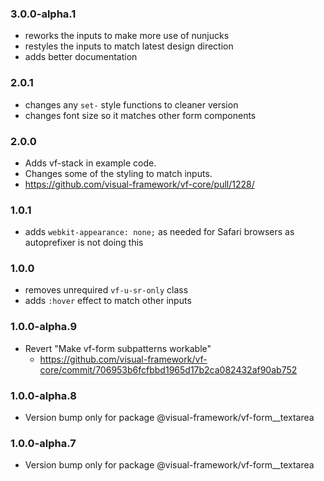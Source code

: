 ### 3.0.0-alpha.1

* reworks the inputs to make more use of nunjucks
* restyles the inputs to match latest design direction
* adds better documentation

### 2.0.1

* changes any `set-` style functions to cleaner version
* changes font size so it matches other form components

### 2.0.0

* Adds vf-stack in example code.
* Changes some of the styling to match inputs.
* https://github.com/visual-framework/vf-core/pull/1228/

### 1.0.1

* adds `webkit-appearance: none;` as needed for Safari browsers as autoprefixer is not doing this

### 1.0.0

* removes unrequired `vf-u-sr-only` class
* adds `:hover` effect to match other inputs

### 1.0.0-alpha.9

* Revert "Make vf-form subpatterns workable"
  * https://github.com/visual-framework/vf-core/commit/706953b6fcfbbd1965d17b2ca082432af90ab752

### 1.0.0-alpha.8

* Version bump only for package @visual-framework/vf-form__textarea

### 1.0.0-alpha.7

* Version bump only for package @visual-framework/vf-form__textarea


